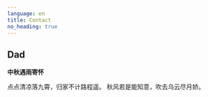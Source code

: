 ```yaml
---
language: en
title: Contact
no_heading: true
---
```


## Dad

**中秋遇雨寄怀** 

点点清凉落九霄，归家不计路程遥。 
秋风若是能知意，吹去乌云尽月娇。
